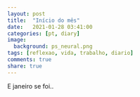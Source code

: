 ```yaml
---
layout: post
title:  "Início do mês"
date:   2021-01-28 03:41:00
categories: [pt, diary]
image:
  background: ps_neural.png
tags: [reflexao, vida, trabalho, diario]
comments: true
share: true
---
```

E janeiro se foi..